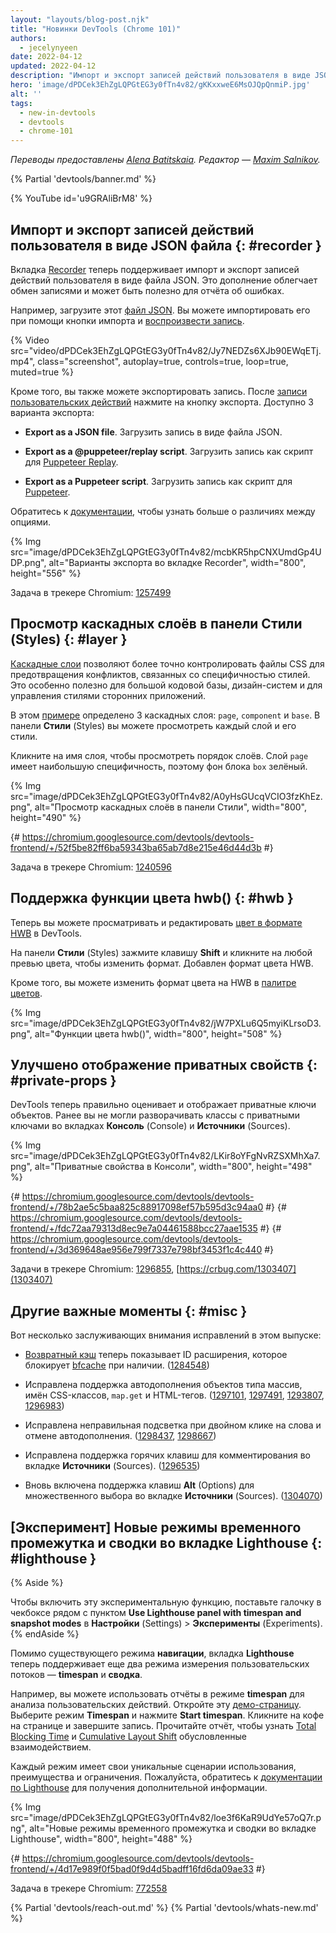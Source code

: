 ```yaml
---
layout: "layouts/blog-post.njk"
title: "Новинки DevTools (Chrome 101)"
authors:
  - jecelynyeen
date: 2022-04-12
updated: 2022-04-12
description: "Импорт и экспорт записей действий пользователя в виде JSON файла, поддержка функции цвета hwb(), просмотр каскадных слоёв во вкладке Стили и многое другое."
hero: 'image/dPDCek3EhZgLQPGtEG3y0fTn4v82/gKKxxweE6MsOJQpQnmiP.jpg'
alt: ''
tags:
  - new-in-devtools
  - devtools
  - chrome-101
---
```


*Переводы предоставлены [Alena Batitskaia](https://twitter.com/ABatickaya). Редактор — [Maxim Salnikov](https://twitter.com/webmaxru).*

{% Partial 'devtools/banner.md' %}

{% YouTube id='u9GRAliBrM8' %}
<!-- start: translation instructions -->
<!-- + 1. Remove the "draft: true" tag above when submitting PR -->
<!-- + 2. Provide translations under each of the English commented original content -->
<!-- + 3. Translate the "description" tag above -->
<!-- + 4. Translate all the <img> alt text -->
<!-- + 5. Update the whats-new.md file -->
<!-- end: translation instructions -->

<!-- ## Import and export recorded user flows as a JSON file  {: #recorder } -->
## Импорт и экспорт записей действий пользователя в виде JSON файла  {: #recorder }

<!-- The [Recorder](/docs/devtools/recorder) panel now supports importing and exporting user flow recordings as a JSON file. This addition makes it easier to share user flows and can be useful for bug reporting. -->
Вкладка [Recorder](/docs/devtools/recorder) теперь поддерживает импорт и экспорт записей действий пользователя в виде файла JSON. Это дополнение облегчает обмен записями и может быть полезно для отчёта об ошибках.

<!-- For example, download this [JSON file](https://storage.googleapis.com/web-dev-uploads/file/dPDCek3EhZgLQPGtEG3y0fTn4v82/vzQbv2rUfTz2DEmx06Gv.json). You can import it with the import button and [replay the user flow](/docs/devtools/recorder/#replay). -->
Например, загрузите этот [файл JSON](https://storage.googleapis.com/web-dev-uploads/file/dPDCek3EhZgLQPGtEG3y0fTn4v82/vzQbv2rUfTz2DEmx06Gv.json). Вы можете импортировать его при помощи кнопки импорта и [воспроизвести запись](/docs/devtools/recorder/#replay).

{% Video src="video/dPDCek3EhZgLQPGtEG3y0fTn4v82/Jy7NEDZs6XJb90EWqETj.mp4", class="screenshot", autoplay=true, controls=true, loop=true, muted=true %}

<!-- Apart from that, you can export the recording as well. After [recording a user flow](/docs/devtools/recorder/#record), click on the export button. There are 3 export options: -->
Кроме того, вы также можете экспортировать запись. После [записи пользовательских действий](/docs/devtools/recorder/#record) нажмите на кнопку экспорта. Доступно 3 варианта экспорта:

<!-- - **Export as a JSON file**. Download the recording as a JSON file. -->
- **Export as a JSON file**. Загрузить запись в виде файла JSON.
<!-- - **Export as a @puppeteer/replay script**. Download the recording as a [Puppeteer Replay](https://github.com/puppeteer/replay) script.  -->
- **Export as a @puppeteer/replay script**. Загрузить запись как скрипт для [Puppeteer Replay](https://github.com/puppeteer/replay).
<!-- - **Export as a Puppeteer script** . Download the recording as [Puppeteer](https://pptr.dev/) script. -->
- **Export as a Puppeteer script**. Загрузить запись как скрипт для [Puppeteer](https://pptr.dev/).

<!-- Consult [the documentation](/docs/devtools/recorder) to learn more about the differences between these options. -->
Обратитесь к [документации](/docs/devtools/recorder/#export-flows), чтобы узнать больше о различиях между опциями.

{% Img src="image/dPDCek3EhZgLQPGtEG3y0fTn4v82/mcbKR5hpCNXUmdGp4UDP.png", alt="Варианты экспорта во вкладке Recorder", width="800", height="556" %}

Задача в трекере Chromium: [1257499](https://crbug.com/1257499)


<!-- ## View cascade layers in the Styles pane {: #layer } -->
## Просмотр каскадных слоёв в панели Стили (Styles) {: #layer }

<!-- [Cascade layers](/blog/cascade-layers/) enable more explicit control of your CSS files to prevent style-specificity conflicts. This is particularly useful for large codebases, design systems, and when managing third party styles in applications. -->
[Каскадные слои](/blog/cascade-layers/) позволяют более точно контролировать файлы CSS для предотвращения конфликтов, связанных со специфичностью стилей. Это особенно полезно для большой кодовой базы, дизайн-систем и для управления стилями сторонних приложений.

<!-- In this [example](https://jec.fish/demo/cascade-layer), there are 3 cascade layers defined: `page`, `component` and `base`. In the **Styles** pane, you can view each layer and its styles. -->
В этом [примере](https://jec.fish/demo/cascade-layer) определено 3 каскадных слоя: `page`, `component` и `base`. В панели **Стили** (Styles) вы можете просмотреть каждый слой и его стили.

<!-- Click on the layer name to view the layer order. The `page` layer has the highest specificity, therefore the `box` background is green.  -->
Кликните на имя слоя, чтобы просмотреть порядок слоёв. Слой `page` имеет наибольшую специфичность, поэтому фон блока `box` зелёный.

{% Img src="image/dPDCek3EhZgLQPGtEG3y0fTn4v82/A0yHsGUcqVCIO3fzKhEz.png", alt="Просмотр каскадных слоёв в панели Стили", width="800", height="490" %}

{# https://chromium.googlesource.com/devtools/devtools-frontend/+/52f5be82ff6ba59343ba65ab7d8e215e46d44d3b #}

Задача в трекере Chromium: [1240596](https://crbug.com/1240596)


<!-- ## Support for the hwb() color function {: #hwb } -->
## Поддержка функции цвета hwb() {: #hwb }

<!-- You can now view and edit [HWB color format](https://drafts.csswg.org/css-color/#the-hwb-notation) in DevTools. -->
Теперь вы можете просматривать и редактировать [цвет в формате HWB](https://drafts.csswg.org/css-color/#the-hwb-notation) в DevTools.

<!-- In the **Styles** pane, hold the **Shift** key and click on any color preview to change the color format. The HWB color format is added. -->
На панели **Стили** (Styles) зажмите клавишу **Shift** и кликните на любой превью цвета, чтобы изменить формат. Добавлен формат цвета HWB.

<!-- Alternatively, you can change the color format to HWB in the [color picker](/docs/devtools/css/reference/#color-picker). -->
Кроме того, вы можете изменить формат цвета на HWB в [палитре цветов](/docs/devtools/css/reference/#color-picker).

{% Img src="image/dPDCek3EhZgLQPGtEG3y0fTn4v82/jW7PXLu6Q5myiKLrsoD3.png", alt="Функции цвета hwb()", width="800", height="508" %}


<!-- ## Improved the display of private properties {: #private-props } -->
## Улучшено отображение приватных свойств {: #private-props }

<!-- DevTools now properly evaluates and displays private accessors. Previously, you couldn't expand classes with private accessors in the **Console** and the **Sources** panel. -->
DevTools теперь правильно оценивает и отображает приватные ключи объектов. Ранее вы не могли разворачивать классы с приватными ключами во вкладках **Консоль** (Console) и **Источники** (Sources).


{% Img src="image/dPDCek3EhZgLQPGtEG3y0fTn4v82/LKir8oYFgNvRZSXMhXa7.png", alt="Приватные свойства в Консоли", width="800", height="498" %}

{# https://chromium.googlesource.com/devtools/devtools-frontend/+/78b2ae5c5baa825c88917098ef57b595d3c94aa0 #}
{# https://chromium.googlesource.com/devtools/devtools-frontend/+/fdc72aa79313d8ec9e7a04461588bcc27aae1535 #}
{# https://chromium.googlesource.com/devtools/devtools-frontend/+/3d369648ae956e799f7337e798bf3453f1c4c440 #}

Задачи в трекере Chromium: [1296855](https://crbug.com/1296855), [https://crbug.com/1303407](1303407)


<!-- ## Miscellaneous highlights {: #misc } -->
## Другие важные моменты {: #misc }

<!-- These are some noteworthy fixes in this release: -->
Вот несколько заслуживающих внимания исправлений в этом выпуске:

<!-- - The [Back/forward cache](/blog/new-in-devtools-98/#bfcache) now displays the extension ID which blocked [bfcache](https://web.dev/bfcache/) when present.( [1284548](https://crbug.com/1284548)) -->
- [Возвратный кэш](/blog/new-in-devtools-98/#bfcache) теперь показывает ID расширения, которое блокирует [bfcache](https://web.dev/bfcache/) при наличии. ([1284548](https://crbug.com/1284548))
<!-- - Fixed autocompletion support for array-like objects, CSS class names, `map.get` and HTML tags. ([1297101](https://crbug.com/1297101), [1297491](https://crbug.com/1297491), [1293807](https://crbug.com/1293807), [1296983](https://crbug.com/1296983)) -->
- Исправлена поддержка автодополнения объектов типа массив, имён CSS-классов, `map.get` и HTML-тегов. ([1297101](https://crbug.com/1297101), [1297491](https://crbug.com/1297491), [1293807](https://crbug.com/1293807), [1296983](https://crbug.com/1296983))
<!-- - Fixed incorrect highlights when double-clicking on words and undoing autocomplete. ([1298437](https://crbug.com/1298437), [1298667](https://crbug.com/1298667)) -->
- Исправлена неправильная подсветка при двойном клике на слова и отмене автодополнения. ([1298437](https://crbug.com/1298437), [1298667](https://crbug.com/1298667))
<!-- - Fixed comment keyboard shortcut in the **Sources** panel. ([1296535](https://crbug.com/1296535)) -->
- Исправлена поддержка горячих клавиш для комментирования во вкладке **Источники** (Sources). ([1296535](https://crbug.com/1296535))
<!-- - Re-enable support for using **Alt** (Options) key for multi selection in the **Sources** panel. ([1304070](https://crbug.com/1304070)) -->
- Вновь включена поддержка клавиш **Alt** (Options) для множественного выбора во вкладке **Источники** (Sources). ([1304070](https://crbug.com/1304070))

 
<!-- ## [Experimental] New timespan and snapshot mode in the Lighthouse panel {: #lighthouse } -->
## [Эксперимент] Новые режимы временного промежутка и сводки во вкладке Lighthouse {: #lighthouse }

{% Aside %}
<!-- To enable the experiment, enable the **Use Lighthouse panel with timespan and snapshot modes** checkbox under **Settings** > **Experiments**. -->
Чтобы включить эту экспериментальную функцию, поставьте галочку в чекбоксе рядом с пунктом **Use Lighthouse panel with timespan and snapshot modes** в **Настройки** (Settings) > **Эксперименты** (Experiments).
{% endAside %}

<!-- Apart from the existing **navigation** mode, the **Lighthouse** panel now support two more modes on measuring user flows - **timespan** and **snapshot**. -->
Помимо существующего режима **навигации**, вкладка **Lighthouse** теперь поддерживает еще два режима измерения пользовательских потоков — **timespan** и **сводка**.

<!-- For example, you can use the **timespan** reports to analyze user interactions. Open this [demo](https://coffee-cart.netlify.app/) page. Select the **Timespan** mode and click on **Start timespan**. On the page, click on a coffee and end the timespan. Read the report to find out the [Total Blocking Time](https://web.dev/tbt/) and [Cumulative Layout Shift](https://web.dev/cls/) that were caused by the interaction. -->
Например, вы можете использовать отчёты в режиме **timespan** для анализа пользовательских действий. Откройте эту [демо-страницу](https://coffee-cart.netlify.app/). Выберите режим **Timespan** и нажмите **Start timespan**. Кликните на кофе на странице и завершите запись. Прочитайте отчёт, чтобы узнать [Total Blocking Time](https://web.dev/tbt/) и [Cumulative Layout Shift](https://web.dev/cls/) обусловленные взаимодействием.

<!-- Each mode has its own unique use cases, benefits, and limitations. Please refer to the [Lighthouse documentation](https://github.com/GoogleChrome/lighthouse/blob/master/docs/user-flows.md) for more information. -->
Каждый режим имеет свои уникальные сценарии использования, преимущества и ограничения. Пожалуйста, обратитесь к [документации по Lighthouse](https://github.com/GoogleChrome/lighthouse/blob/master/docs/user-flows.md) для получения дополнительной информации.

{% Img src="image/dPDCek3EhZgLQPGtEG3y0fTn4v82/loe3f6KaR9UdYe57oQ7r.png", alt="Новые режимы временного промежутка и сводки во вкладке Lighthouse", width="800", height="488" %}

{# https://chromium.googlesource.com/devtools/devtools-frontend/+/4d17e989f0f5bad0f9d4d5badff16fd6da09ae33 #}

Задача в трекере Chromium: [772558](https://crbug.com/772558)

{% Partial 'devtools/reach-out.md' %}
{% Partial 'devtools/whats-new.md' %}